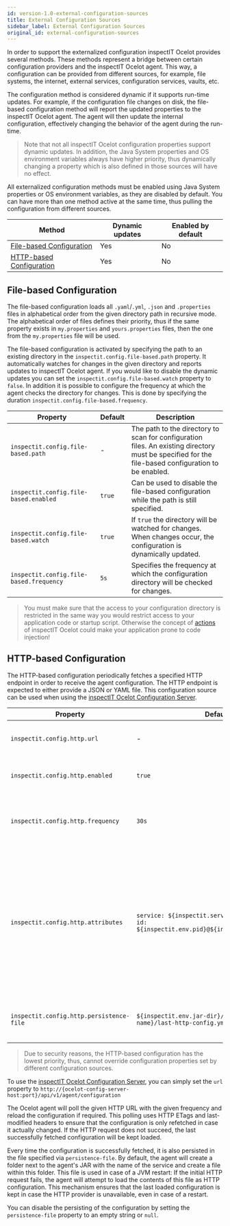 ```yaml
---
id: version-1.0-external-configuration-sources
title: External Configuration Sources
sidebar_label: External Configuration Sources
original_id: external-configuration-sources
---
```


In order to support the externalized configuration inspectIT Ocelot provides several methods.
These methods represent a bridge between certain configuration providers and the inspectIT Ocelot agent.
This way, a configuration can be provided from different sources, for example, file systems, the internet, external services, configuration services, vaults, etc.

The configuration method is considered dynamic if it supports run-time updates.
For example, if the configuration file changes on disk, the file-based configuration method will report the updated properties to the inspectIT Ocelot agent.
The agent will then update the internal configuration, effectively changing the behavior of the agent during the run-time.

> Note that not all inspectIT Ocelot configuration properties support dynamic updates. In addition, the Java System properties and OS environment variables always have higher priority, thus dynamically changing a property which is also defined in those sources will have no effect.

All externalized configuration methods must be enabled using Java System properties or OS environment variables, as they are disabled by default.
You can have more than one method active at the same time, thus pulling the configuration from different sources.

| Method | Dynamic updates | Enabled by default |
| --- | --- | --- |
| [File-based Configuration](configuration/external-configuration-sources.md#file-based-configuration) | Yes | No |
| [HTTP-based Configuration](configuration/external-configuration-sources.md#http-based-configuration) | Yes | No |

## File-based Configuration

The file-based configuration loads all `.yaml`/`.yml`, `.json`  and `.properties` files in alphabetical order from the given directory path in recursive mode.
The alphabetical order of files defines their priority, thus if the same property exists in `my.properties` and `yours.properties` files, then the one from the `my.properties` file will be used.

The file-based configuration is activated by specifying the path to an existing directory in the `inspectit.config.file-based.path` property.
It automatically watches for changes in the given directory and reports updates to inspectIT Ocelot agent.
If you would like to disable the dynamic updates you can set the `inspectit.config.file-based.watch` property to `false`.
In addition it is possible to configure the frequency at which the agent checks the directory for changes.
This is done by specifying the duration `inspectit.config.file-based.frequency`.

| Property | Default | Description |
| --- | --- | --- |
|`inspectit.config.file-based.path`|-|The path to the directory to scan for configuration files. An existing directory must be specified for the file-based configuration to be enabled.|
|`inspectit.config.file-based.enabled`|`true`|Can be used to disable the file-based configuration while the path is still specified.|
|`inspectit.config.file-based.watch`|`true`|If `true` the directory will be watched for changes. When changes occur, the configuration is dynamically updated.|
|`inspectit.config.file-based.frequency`|`5s`|Specifies the frequency at which the configuration directory will be checked for changes.|

> You must make sure that the access to your configuration directory is restricted in the same way you would restrict access to your application code or startup script. Otherwise the concept of [actions](instrumentation/rules#actions) of inspectIT Ocelot could make your application prone to code injection!

## HTTP-based Configuration

The HTTP-based configuration periodically fetches a specified HTTP endpoint in order to receive the agent configuration.
The HTTP endpoint is expected to either provide a JSON or YAML file.
This configuration source can be used when using the [inspectIT Ocelot Configuration Server](config-server/overview.md).

| Property | Default | Description |
| --- | --- | --- |
|`inspectit.config.http.url`|-| The url of the http endpoint to query the configuration.|
|`inspectit.config.http.enabled`|`true`| Whether the http property source should be used.|
|`inspectit.config.http.frequency`|`30s`| The frequency of polling the http endpoint to check for configuration changes. |
|`inspectit.config.http.attributes`|`service: ${inspectit.service-name},` <br/> `id: ${inspectit.env.pid}@${inspectit.env.hostname}` | The following attributes will be sent as http query parameters when fetching the configuration. These are used to map agents to certain configurations. See the section on [Agent Mappings](config-server/agent-mappings.md). |
|`inspectit.config.http.persistence-file`|`${inspectit.env.jar-dir}/${inspectit.service-name}/last-http-config.yml`| The agent will save the last fetched configuration in this file. |

> Due to security reasons, the HTTP-based configuration has the lowest priority, thus, cannot override configuration properties set by different configuration sources.

To use the [inspectIT Ocelot Configuration Server](config-server/overview.md), you can simply set the `url` property to `http://{ocelot-config-server-host:port}/api/v1/agent/configuration`

The Ocelot agent will poll the given HTTP URL with the given frequency and reload the configuration if required.
This polling uses HTTP ETags and last-modified headers to ensure that the configuration is only refetched in case it actually changed.
If the HTTP request does not succeed, the last successfully fetched configuration will be kept loaded.

Every time the configuration is successfully fetched, it is also persisted in the file specified via `persistence-file`.
By default, the agent will create a folder next to the agent's JAR with the name of the service and create a file within this folder.
This file is used in case of a JVM restart: If the initial HTTP request fails, the agent will attempt to load the contents of this file as HTTP configuration.
This mechanism ensures that the last loaded configuration is kept in case the HTTP provider is unavailable, even in case of a restart.

You can disable the persisting of the configuration by setting the `persistence-file` property to an empty string or `null`.
